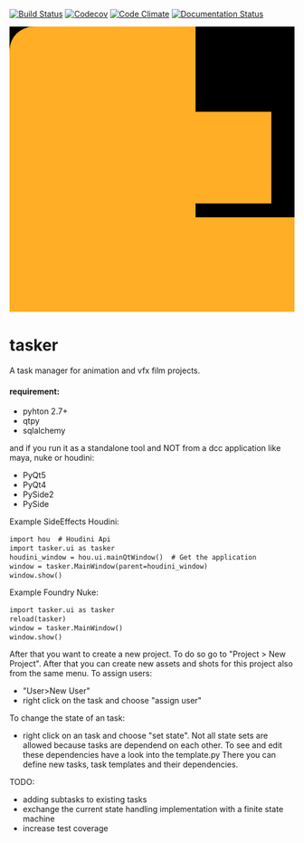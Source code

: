 [![Build Status](https://travis-ci.org/DominikPott/tasker.svg?branch=master)](https://travis-ci.org/DominikPott/tasker)
[![Codecov](https://codecov.io/github/DominikPott/tasker/coverage.svg?branch=master)](https://codecov.io/github/DominikPott/tasker?branch=master)
[![Code Climate](https://codeclimate.com/github/DominikPott/tasker/badges/gpa.svg)](https://codeclimate.com/github/DominikPott/tasker)
[![Documentation Status](https://readthedocs.org/projects/tasker/badge/?version=latest)](http://tasker.readthedocs.io/en/latest/?badge=latest)

![tasker](https://github.com/DominikPott/tasker/blob/master/tasker/icons/tasker.png)

# tasker
A task manager for animation and vfx film projects.

[wiki]:http://tasker.readthedocs.io/en/latest


#### requirement:
- pyhton 2.7+
- qtpy
- sqlalchemy


and if you run it as a standalone tool and NOT from a dcc application like maya, nuke or houdini:
- PyQt5
- PyQt4
- PySide2
- PySide


Example SideEffects Houdini:

    import hou  # Houdini Api
    import tasker.ui as tasker
    houdini_window = hou.ui.mainQtWindow()  # Get the application
    window = tasker.MainWindow(parent=houdini_window)
    window.show()

Example Foundry Nuke:

    import tasker.ui as tasker
    reload(tasker)
    window = tasker.MainWindow()
    window.show()



After that you want to create a new project. To do so go to "Project > New Project".
After that you can create new assets and shots for this project also from the same menu.
To assign users:
- "User>New User"
- right click on the task and choose "assign user"

To change the state of an task:
- right click on an task and choose "set state".
Not all state sets are allowed because tasks are dependend on each other. To see and edit these dependencies
have a look into the template.py There you can define new tasks, task templates and their dependencies.




TODO:
- adding subtasks to existing tasks
- exchange the current state handling implementation with a finite state machine
- increase test coverage